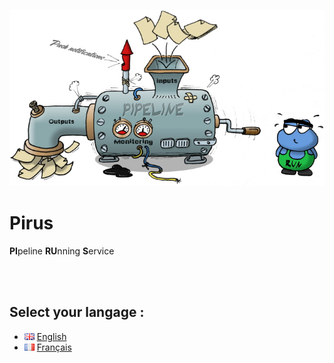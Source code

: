 <p align="center">

<img src="en/img/resume.jpg"/>

<h1>Pirus</h1>
<b>PI</b>peline <b>RU</b>nning <b>S</b>ervice

</p>
<br/>
<br/>


## Select your langage :

* ![](en/img/en.png) [English](en/index.md)
* ![](en/img/fr.png) [Français](fr/index.md) 





